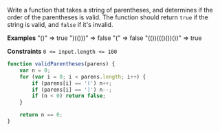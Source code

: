 Write a function that takes a string of parentheses, and determines if the order of the parentheses is valid. The function should return `true` if the string is valid, and `false` if it's invalid.

__Examples__
"()"                   => true
")(()))"               => false
"("                    => false
"(())((()())())"      => true

__Constraints__
`0 <= input.length <= 100`

```javascript
function validParentheses(parens) {
	var n = 0;
	for (var i = 0; i < parens.length; i++) {
		if (parens[i] == '(') n++;
		if (parens[i] == ')') n--;
		if (n < 0) return false;
	}

	return n == 0;
}
```